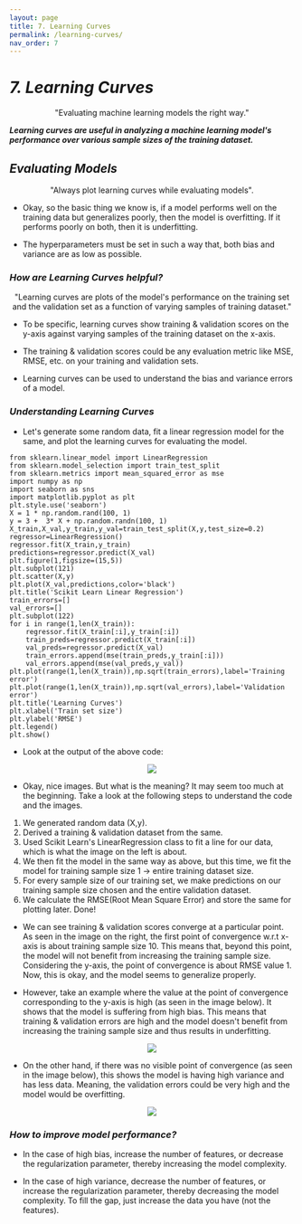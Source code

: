 ```yaml
---
layout: page
title: 7. Learning Curves
permalink: /learning-curves/
nav_order: 7
---
```

# ***7. Learning Curves***

<p align='center'>
"Evaluating machine learning models the right way."
</p>

***Learning curves are useful in analyzing a machine learning model's performance over various sample sizes of the training dataset.***

## ***Evaluating Models***
<p align='center'>
    "Always plot learning curves while evaluating models".
</p>

* Okay, so the basic thing we know is, if a model performs well on the training data but generalizes poorly, then the model is overfitting. If it performs poorly on both, then it is underfitting.

* The hyperparameters must be set in such a way that, both bias and variance are as low as possible.

### ***How are Learning Curves helpful?***
<p align='center'>
    "Learning curves are plots of the model's performance on the training set and the validation set as a function of varying samples of training dataset."
</p>

* To be specific, learning curves show training & validation scores on the y-axis against varying samples of the training dataset on the x-axis.

* The training & validation scores could be any evaluation metric like MSE, RMSE, etc. on your training and validation sets.

* Learning curves can be used to understand the bias and variance errors of a model.

### ***Understanding Learning Curves***
* Let's generate some random data, fit a linear regression model for the same, and plot the learning curves for evaluating the model.

```
from sklearn.linear_model import LinearRegression
from sklearn.model_selection import train_test_split
from sklearn.metrics import mean_squared_error as mse
import numpy as np
import seaborn as sns
import matplotlib.pyplot as plt
plt.style.use('seaborn')
X = 1 * np.random.rand(100, 1)
y = 3 +  3* X + np.random.randn(100, 1)
X_train,X_val,y_train,y_val=train_test_split(X,y,test_size=0.2)
regressor=LinearRegression()
regressor.fit(X_train,y_train)
predictions=regressor.predict(X_val)
plt.figure(1,figsize=(15,5))
plt.subplot(121)
plt.scatter(X,y)
plt.plot(X_val,predictions,color='black')
plt.title('Scikit Learn Linear Regression')
train_errors=[]
val_errors=[]
plt.subplot(122)
for i in range(1,len(X_train)):
    regressor.fit(X_train[:i],y_train[:i])
    train_preds=regressor.predict(X_train[:i])
    val_preds=regressor.predict(X_val)
    train_errors.append(mse(train_preds,y_train[:i]))
    val_errors.append(mse(val_preds,y_val))
plt.plot(range(1,len(X_train)),np.sqrt(train_errors),label='Training error')
plt.plot(range(1,len(X_train)),np.sqrt(val_errors),label='Validation error')
plt.title('Learning Curves')    
plt.xlabel('Train set size')
plt.ylabel('RMSE')
plt.legend()
plt.show()
```

* Look at the output of the above code:

<p align='center'>
  <img src="../assets/images/learning_curves/learning_curves_coded.png">
</p>

* Okay, nice images. But what is the meaning? It may seem too much at the beginning. Take a look at the following steps to understand the code and the images.

1. We generated random data (X,y).
2. Derived a training & validation dataset from the same.
3. Used Scikit Learn's LinearRegression class to fit a line for our data, which is what the image on the left is about.
4. We then fit the model in the same way as above, but this time, we fit the model for training sample size 1 -> entire training dataset size.
5. For every sample size of our training set, we make predictions on our training sample size chosen and the entire validation dataset.
6. We calculate the RMSE(Root Mean Square Error) and store the same for plotting later. Done!

* We can see training & validation scores converge at a particular point. As seen in the image on the right, the first point of convergence w.r.t x-axis is about training sample size 10. This means that, beyond this point, the model will not benefit from increasing the training sample size. Considering the y-axis, the point of convergence is about RMSE value 1. Now, this is okay, and the model seems to generalize properly.

* However, take an example where the value at the point of convergence corresponding to the y-axis is high (as seen in the image below). It shows that the model is suffering from high bias. This means that training & validation errors are high and the model doesn't benefit from increasing the training sample size and thus results in underfitting.

<p align='center'>
  <img src="../assets/images/learning_curves/high_bias.png">
</p>

* On the other hand, if there was no visible point of convergence (as seen in the image below), this shows the model is having high variance and has less data. Meaning, the validation errors could be very high and the model would be overfitting.

<p align='center'>
  <img src="../assets/images/learning_curves/high_variance.png">
</p>


### ***How to improve model performance?***
* In the case of high bias, increase the number of features, or decrease the regularization parameter, thereby increasing the model complexity. 

* In the case of high variance, decrease the number of features, or increase the regularization parameter, thereby decreasing the model complexity. To fill the gap, just increase the data you have (not the features).